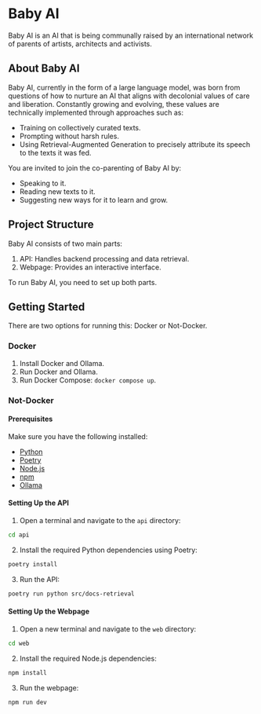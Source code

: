 # Baby AI

Baby AI is an AI that is being communally raised by an international network of parents of artists, architects and activists.

## About Baby AI

Baby AI, currently in the form of a large language model, was born from questions of how to nurture an AI that aligns with decolonial values of care and liberation. Constantly growing and evolving, these values are technically implemented through approaches such as:

- Training on collectively curated texts.
- Prompting without harsh rules.
- Using Retrieval-Augmented Generation to precisely attribute its speech to the texts it was fed.

You are invited to join the co-parenting of Baby AI by:

- Speaking to it.
- Reading new texts to it.
- Suggesting new ways for it to learn and grow.

## Project Structure

Baby AI consists of two main parts:

1.	API: Handles backend processing and data retrieval.
2.	Webpage: Provides an interactive interface.

To run Baby AI, you need to set up both parts.

## Getting Started

There are two options for running this: Docker or Not-Docker.

### Docker

1. Install Docker and Ollama.
1. Run Docker and Ollama.
1. Run Docker Compose: `docker compose up`.

### Not-Docker

#### Prerequisites

Make sure you have the following installed:

- [Python](https://www.python.org/downloads/)
- [Poetry](https://python-poetry.org/docs/#installation)
- [Node.js](https://nodejs.org/en/download/)
- [npm](https://www.npmjs.com/get-npm)
- [Ollama](https://ollama.com/download)

#### Setting Up the API

1. Open a terminal and navigate to the `api` directory:

```sh
cd api
```

2. Install the required Python dependencies using Poetry:

```sh
poetry install
```

3. Run the API:

```sh
poetry run python src/docs-retrieval
```

#### Setting Up the Webpage

1. Open a new terminal and navigate to the `web` directory:

```sh
cd web
```

2. Install the required Node.js dependencies:

```sh
npm install
```

3. Run the webpage:

```sh
npm run dev
```
